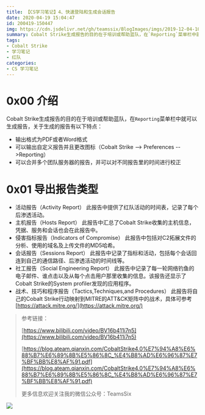 ```yaml
---
title: 【CS学习笔记】4、快速登陆和生成会话报告
date: 2020-04-19 15:04:47
id: 200419-150447
img: https://cdn.jsdelivr.net/gh/teamssix/BlogImages/imgs/2019-12-04-101402.jpg
summary: Cobalt Strike生成报告的目的在于培训或帮助蓝队，在`Reporting`菜单栏中就可以生成报告，关于生成的报告有以下特点。
tags:
- Cobalt Strike
- 学习笔记
- 红队
categories:
- CS 学习笔记
---
```


# 0x00 介绍

Cobalt Strike生成报告的目的在于培训或帮助蓝队，在`Reporting`菜单栏中就可以生成报告，关于生成的报告有以下特点：

* 输出格式为PDF或者Word格式
* 可以输出自定义报告并且更改图标（Cobalt Strike --> Preferences -->Reporting）
* 可以合并多个团队服务器的报告，并可以对不同报告里的时间进行校正

# 0x01 导出报告类型

* 活动报告（Activity Report）
  此报告中提供了红队活动的时间表，记录了每个后渗透活动。
* 主机报告（Hosts Report）
  此报告中汇总了Cobalt Strike收集的主机信息，凭据、服务和会话也会在此报告中。
* 侵害指标报告（Indicators of Compromise）
  此报告中包括对C2拓展文件的分析、使用的域名及上传文件的MD5哈希。
* 会话报告（Sessions Report）
  此报告中记录了指标和活动，包括每个会话回连到自己的通信路径、后渗透活动的时间线等。
* 社工报告（Social Engineering Report）
  此报告中记录了每一轮网络钓鱼的电子邮件、谁点击以及从每个点击用户那里收集的信息。该报告还显示了Cobalt Strike的System profiler发现的应用程序。
* 战术、技巧和程序报告（Tactics,Techniques,and Procedures）
  此报告将自己的Cobalt Strike行动映射到MITRE的ATT&CK矩阵中的战术，具体可参考[https://attack.mitre.org/](https://attack.mitre.org/)

> 参考链接：
>
> [https://www.bilibili.com/video/BV16b411i7n5](https://www.bilibili.com/video/BV16b411i7n5)
>
> [https://blog.ateam.qianxin.com/CobaltStrike4.0%E7%94%A8%E6%88%B7%E6%89%8B%E5%86%8C_%E4%B8%AD%E6%96%87%E7%BF%BB%E8%AF%91.pdf](https://blog.ateam.qianxin.com/CobaltStrike4.0%E7%94%A8%E6%88%B7%E6%89%8B%E5%86%8C_%E4%B8%AD%E6%96%87%E7%BF%BB%E8%AF%91.pdf)
>
> 更多信息欢迎关注我的微信公众号：TeamsSix

![](https://cdn.jsdelivr.net/gh/teamssix/BlogImages/imgs/TeamsSix_Subscription_Logo2.png)